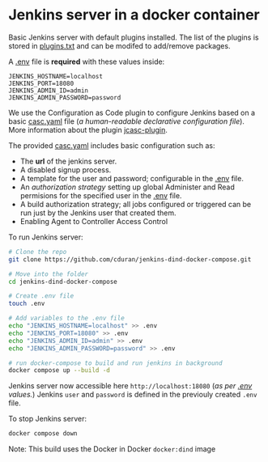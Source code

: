 # Jenkins server in a docker container

Basic Jenkins server with default plugins installed. The list of the plugins is stored in [plugins.txt](plugins.txt) and can be modifed to add/remove packages.


A [.env](.env) file is <b>required</b> with these values inside: 
```
JENKINS_HOSTNAME=localhost
JENKINS_PORT=18080
JENKINS_ADMIN_ID=admin
JENKINS_ADMIN_PASSWORD=password
```

We use the Configuration as Code plugin to configure Jenkins based on a basic [casc.yaml](casc.yaml) file (_a human-readable declarative configuration file_). More information about the plugin [jcasc-plugin](https://github.com/jenkinsci/configuration-as-code-plugin#jenkins-configuration-as-code-aka-jcasc-plugin).

The provided [casc.yaml](casc.yaml) includes basic configuration such as: 
- The **url** of the jenkins server.
- A disabled signup process.
- A template for the user and password; configurable in the [.env](.env) file.
- An *authorization strategy* setting up global Administer and Read permisions for the specified user in the [.env](.env) file.
- A build authorization strategy; all jobs configured or triggered can be run just by the Jenkins user that created them.
- Enabling Agent to Controller Access Control

To run Jenkins server:

```bash
# Clone the repo
git clone https://github.com/cduran/jenkins-dind-docker-compose.git

# Move into the folder
cd jenkins-dind-docker-compose

# Create .env file
touch .env

# Add variables to the .env file
echo "JENKINS_HOSTNAME=localhost" >> .env
echo "JENKINS_PORT=18080" >> .env
echo "JENKINS_ADMIN_ID=admin" >> .env
echo "JENKINS_ADMIN_PASSWORD=password" >> .env

# run docker-compose to build and run jenkins in background
docker compose up --build -d
```

Jenkins server now accessible here `http://localhost:18080` (_as per [.env](.env) values._)
Jenkins `user` and `password` is defined in the previouly created `.env` file.

To stop Jenkins server:

```bash
docker compose down
```

Note:
This build uses the Docker in Docker `docker:dind` image

